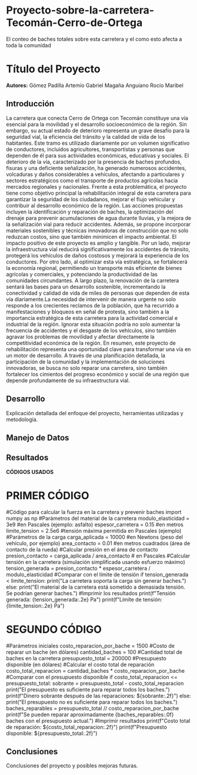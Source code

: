 # Proyecto-sobre-la-carretera-Tecomán-Cerro-de-Ortega
El conteo de baches totales sobre esta carretera y el como esto afecta a toda la comunidad
# Título del Proyecto
**Autores:**
Gómez Padilla Artemio Gabriel
Magaña Anguiano Rocío Maribel

## Introducción
La carretera que conecta Cerro de Ortega con Tecomán constituye una vía esencial para la movilidad y el desarrollo socioeconómico de la región. Sin embargo, su actual estado de deterioro representa un grave desafío para la seguridad vial, la eficiencia del tránsito y la calidad de vida de los habitantes. Este tramo es utilizado diariamente por un volumen significativo de conductores, incluidos agricultores, transportistas y personas que dependen de él para sus actividades económicas, educativas y sociales. El deterioro de la vía, caracterizado por la presencia de baches profundos, fisuras y una deficiente señalización, ha generado numerosos accidentes, volcaduras y daños considerables a vehículos, afectando a particulares y sectores estratégicos como el transporte de productos agrícolas hacia mercados regionales y nacionales.  Frente a esta problemática, el proyecto tiene como objetivo principal la rehabilitación integral de esta carretera para garantizar la seguridad de los ciudadanos, mejorar el flujo vehicular y contribuir al desarrollo económico de la región. Las acciones propuestas incluyen la identificación y reparación de baches, la optimización del drenaje para prevenir acumulaciones de agua durante lluvias, y la mejora de la señalización vial para reducir accidentes. Además, se propone incorporar materiales sostenibles y técnicas innovadoras de construcción que no solo reduzcan costos, sino que también minimicen el impacto ambiental. 
El impacto positivo de este proyecto es amplio y tangible. Por un lado, mejorar la infraestructura vial reducirá significativamente los accidentes de tránsito, protegerá los vehículos de daños costosos y mejorará la experiencia de los conductores. Por otro lado, al optimizar esta vía estratégica, se fortalecerá la economía regional, permitiendo un transporte más eficiente de bienes agrícolas y comerciales, y potenciando la productividad de las comunidades circundantes. A largo plazo, la renovación de la carretera sentará las bases para un desarrollo sostenible, incrementando la conectividad y calidad de vida de miles de personas que dependen de esta vía diariamente.La necesidad de intervenir de manera urgente no solo responde a los crecientes reclamos de la población, que ha recurrido a manifestaciones y bloqueos en señal de protesta, sino también a la importancia estratégica de esta carretera para la actividad comercial e industrial de la región. Ignorar esta situación podría no solo aumentar la frecuencia de accidentes y el desgaste de los vehículos, sino también agravar los problemas de movilidad y afectar directamente la competitividad económica de la región.
En resumen, este proyecto de rehabilitación representa una oportunidad clave para transformar una vía en un motor de desarrollo. A través de una planificación detallada, la participación de la comunidad y la implementación de soluciones innovadoras, se busca no solo reparar una carretera, sino también fortalecer los cimientos del progreso económico y social de una región que depende profundamente de su infraestructura vial.


## Desarrollo
Explicación detallada del enfoque del proyecto, herramientas utilizadas y metodología.

## Manejo de Datos


## Resultados
**CÓDIGOS USADOS**
# PRIMER CÓDIGO
#Código para calcular la fuerza en la carretera y prevenir baches
import numpy as np
#Parámetros del material de la carretera
modulo_elasticidad = 3e9  #en Pascales (ejemplo: asfalto)
espesor_carretera = 0.15  #en metros
limite_tension = 2.5e6    #tensión máxima permitida en Pascales (ejemplo)
#Parámetros de la carga
carga_aplicada = 10000    #en Newtons (peso del vehículo, por ejemplo)
area_contacto = 0.01      #en metros cuadrados (área de contacto de la rueda)
#Calcular presión en el área de contacto
presion_contacto = carga_aplicada / area_contacto  # en Pascales
#Calcular tensión en la carretera (simulación simplificada usando esfuerzo máximo)
tension_generada = presion_contacto * espesor_carretera / modulo_elasticidad
#Comparar con el límite de tensión
if tension_generada < limite_tension:
    print("La carretera soporta la carga sin generar baches.")
else:
    print("El material de la carretera está sometido a demasiada tensión. Se podrían generar baches.")
#Imprimir los resultados
print(f"Tensión generada: {tension_generada:.2e} Pa")
print(f"Límite de tensión: {limite_tension:.2e} Pa")

# SEGUNDO CÓDIGO
#Parámetros iniciales
costo_reparacion_por_bache = 1500  #Costo de reparar un bache (en dólares)
cantidad_baches = 100             #Cantidad total de baches en la carretera
presupuesto_total = 200000        #Presupuesto disponible (en dólares)
#Calcular el costo total de reparación
costo_total_reparacion = cantidad_baches * costo_reparacion_por_bache
#Comparar con el presupuesto disponible
if costo_total_reparacion <= presupuesto_total:
    sobrante = presupuesto_total - costo_total_reparacion
    print("El presupuesto es suficiente para reparar todos los baches.")
    print(f"Dinero sobrante después de las reparaciones: ${sobrante:.2f}")
else:
    print("El presupuesto no es suficiente para reparar todos los baches.")
    baches_reparables = presupuesto_total // costo_reparacion_por_bache
    print(f"Se pueden reparar aproximadamente {baches_reparables:.0f} baches con el presupuesto actual.")
#Imprimir resultados
print(f"Costo total de reparación: ${costo_total_reparacion:.2f}")
print(f"Presupuesto disponible: ${presupuesto_total:.2f}")

## Conclusiones
Conclusiones del proyecto y posibles mejoras futuras.
